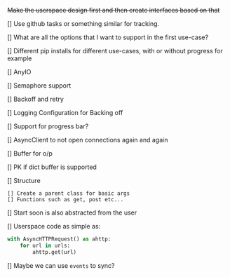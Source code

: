 ~~Make the userspace design first and then create interfaces based on that~~

[] Use github tasks or something similar for tracking.

[] What are all the options that I want to support in the first use-case?

[] Different pip installs for different use-cases, with or without progress for example

[] AnyIO

[] Semaphore support

[] Backoff and retry

[] Logging Configuration for Backing off

[] Support for progress bar?

[] AsyncClient to not open connections again and 
again

[] Buffer for o/p

[] PK if dict buffer is supported

[] Structure

    [] Create a parent class for basic args
    [] Functions such as get, post etc...

[] Start soon is also abstracted from the user

[] Userspace code as simple as:
```python
with AsyncHTTPRequest() as ahttp:
    for url in urls:
        ahttp.get(url)
```
[] Maybe we can use `events` to sync?
